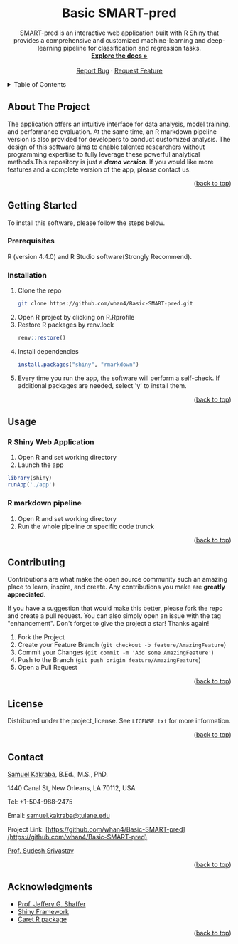 <a id="readme-top"></a>

<!-- PROJECT LOGO -->
<h1 align="center">Basic SMART-pred</h1>

  <p align="center">
    SMART-pred is an interactive web application built with R Shiny that provides a comprehensive and customized machine-learning and deep-learning pipeline for classification and regression tasks. 
    <br />
    <a href="https://github.com/whan4/Basic-SMART-pred"><strong>Explore the docs »</strong></a>
    <br />
    <br />
    <a href="https://github.com/whan4/Basic-SMART-pred/issues">Report Bug</a>
    ·
    <a href="https://github.com/whan4/Basic-SMART-pred/issues">Request Feature</a>
  </p>
</div>



<!-- TABLE OF CONTENTS -->
<details>
  <summary>Table of Contents</summary>
  <ol>
    <li>
      <a href="#about-the-project">About The Project</a>
    </li>
    <li>
      <a href="#getting-started">Getting Started</a>
      <ul>
        <li><a href="#prerequisites">Prerequisites</a></li>
        <li><a href="#installation">Installation</a></li>
      </ul>
    </li>
    <li><a href="#usage">Usage</a></li>
    <li><a href="#contributing">Contributing</a></li>
    <li><a href="#license">License</a></li>
    <li><a href="#contact">Contact</a></li>
    <li><a href="#acknowledgments">Acknowledgments</a></li>
  </ol>
</details>



<!-- ABOUT THE PROJECT -->
## About The Project

The application offers an intuitive interface for data analysis, model training, and performance evaluation. At the same time, an R markdown pipeline version is also provided for developers to conduct customized analysis. The design of this software aims to enable talented researchers without programming expertise to fully leverage these powerful analytical methods.This repository is just a _**demo version**_. If you would like more features and a complete version of the app, please contact us.

<p align="right">(<a href="#readme-top">back to top</a>)</p>

<!-- GETTING STARTED -->
## Getting Started

To install this software, please follow the steps below.

### Prerequisites

R (version 4.4.0) and R Studio software(Strongly Recommend).

### Installation

1. Clone the repo
   ```sh
   git clone https://github.com/whan4/Basic-SMART-pred.git
   ```
2. Open R project by clicking on R.Rprofile
3. Restore R packages by renv.lock
   ```r
   renv::restore()
   ```
4. Install dependencies
   ```r
   install.packages("shiny", "rmarkdown")
   ```
5. Every time you run the app, the software will perform a self-check. If additional packages are needed, select 'y' to install them.

<p align="right">(<a href="#readme-top">back to top</a>)</p>



<!-- USAGE EXAMPLES -->
## Usage

### R Shiny Web Application

1. Open R and set working directory
2. Launch the app
```r
library(shiny)  
runApp('./app')
```
### R markdown pipeline

1. Open R and set working directory
2. Run the whole pipeline or specific code trunck

<p align="right">(<a href="#readme-top">back to top</a>)</p>

<!-- CONTRIBUTING -->
## Contributing

Contributions are what make the open source community such an amazing place to learn, inspire, and create. Any contributions you make are **greatly appreciated**.

If you have a suggestion that would make this better, please fork the repo and create a pull request. You can also simply open an issue with the tag "enhancement".
Don't forget to give the project a star! Thanks again!

1. Fork the Project
2. Create your Feature Branch (`git checkout -b feature/AmazingFeature`)
3. Commit your Changes (`git commit -m 'Add some AmazingFeature'`)
4. Push to the Branch (`git push origin feature/AmazingFeature`)
5. Open a Pull Request

<p align="right">(<a href="#readme-top">back to top</a>)</p>



<!-- LICENSE -->
## License

Distributed under the project_license. See `LICENSE.txt` for more information.

<p align="right">(<a href="#readme-top">back to top</a>)</p>



<!-- CONTACT -->
## Contact

[Samuel Kakraba](https://sph.tulane.edu/bios/samuel-kakraba), B.Ed., M.S., PhD.

1440 Canal St, New Orleans, LA 70112, USA

Tel: +1-504-988-2475

Email: samuel.kakraba@tulane.edu 

Project Link: [https://github.com/whan4/Basic-SMART-pred](https://github.com/whan4/Basic-SMART-pred)

[Prof. Sudesh Srivastav](https://sph.tulane.edu/bios/sudesh-srivastav)

<p align="right">(<a href="#readme-top">back to top</a>)</p>

<!-- ACKNOWLEDGMENTS -->
## Acknowledgments  

* [Prof. Jeffery G. Shaffer](https://sph.tulane.edu/bios/jeffrey-shaffer)
* [Shiny Framework](https://shiny.posit.co/)
* [Caret R package](https://github.com/topepo/caret)  

<p align="right">(<a href="#readme-top">back to top</a>)</p>



<!-- MARKDOWN LINKS & IMAGES -->
